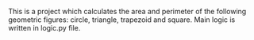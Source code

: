 This is a project which calculates the area and perimeter of the following geometric figures: circle, triangle, trapezoid and square. 
Main logic is written in logic.py file. 
